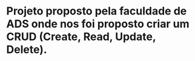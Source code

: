 # Projeto proposto pela faculdade de ADS onde nos foi proposto criar um CRUD (Create, Read, Update, Delete).
